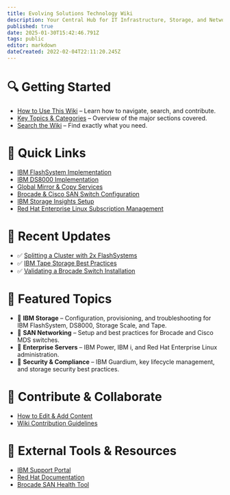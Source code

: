 ```yaml
---
title: Evolving Solutions Technology Wiki
description: Your Central Hub for IT Infrastructure, Storage, and Networking Knowledge
published: true
date: 2025-01-30T15:42:46.791Z
tags: public
editor: markdown
dateCreated: 2022-02-04T22:11:20.245Z
---
```


# 🔍 Getting Started

-   [How to Use This Wiki](#) – Learn how to navigate, search, and contribute.
-   [Key Topics & Categories](#) – Overview of the major sections covered.
-   [Search the Wiki](#) – Find exactly what you need.

# 🚀 Quick Links

-   [IBM FlashSystem Implementation](#)
-   [IBM DS8000 Implementation](#)
-   [Global Mirror & Copy Services](#)
-   [Brocade & Cisco SAN Switch Configuration](#)
-   [IBM Storage Insights Setup](#)
-   [Red Hat Enterprise Linux Subscription Management](#)

# 📢 Recent Updates

-   ✅ [Splitting a Cluster with 2x FlashSystems](#)
-   ✅ [IBM Tape Storage Best Practices](#)
-   ✅ [Validating a Brocade Switch Installation](#)

# 📖 Featured Topics

-   🔹 **IBM Storage** – Configuration, provisioning, and troubleshooting for IBM FlashSystem, DS8000, Storage Scale, and Tape.
-   🔹 **SAN Networking** – Setup and best practices for Brocade and Cisco MDS switches.
-   🔹 **Enterprise Servers** – IBM Power, IBM i, and Red Hat Enterprise Linux administration.
-   🔹 **Security & Compliance** – IBM Guardium, key lifecycle management, and storage security best practices.

# 🤝 Contribute & Collaborate

-   [How to Edit & Add Content](#)
-   [Wiki Contribution Guidelines](#)

# 🔗 External Tools & Resources

-   [IBM Support Portal](#)
-   [Red Hat Documentation](#)
-   [Brocade SAN Health Tool](#)